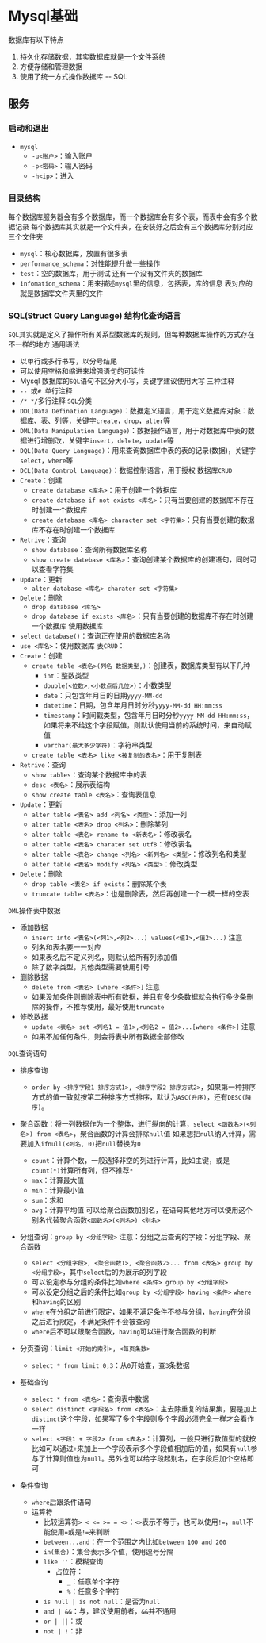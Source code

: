 # Mysql基础
数据库有以下特点
1. 持久化存储数据，其实数据库就是一个文件系统
2. 方便存储和管理数据
3. 使用了统一方式操作数据库 -- SQL

## 服务

### 启动和退出
- `mysql`
  - `-u<账户>`：输入账户
  - `-p<密码>`：输入密码
  - `-h<ip>`：进入

### 目录结构
每个数据库服务器会有多个数据库，而一个数据库会有多个表，而表中会有多个数据记录
每个数据库其实就是一个文件夹，在安装好之后会有三个数据库分别对应三个文件夹
- `mysql`：核心数据库，放置有很多表
- `performance_schema`：对性能提升做一些操作
- `test`：空的数据库，用于测试
还有一个没有文件夹的数据库
- `infomation_schema`：用来描述`mysql`里的信息，包括表，库的信息
表对应的就是数据库文件夹里的文件

### SQL(Struct Query Language) 结构化查询语言
`SQL`其实就是定义了操作所有关系型数据库的规则，但每种数据库操作的方式存在不一样的地方
通用语法
- 以单行或多行书写，以分号结尾
- 可以使用空格和缩进来增强语句的可读性
- Mysql 数据库的`SQL`语句不区分大小写，关键字建议使用大写
三种注释
- `-- `或`# `单行注释
- `/* */`多行注释
`SQL`分类
- `DDL(Data Defination Language)`：数据定义语言，用于定义数据库对象：数据库、表、列等，关键字`create`，`drop`，`alter`等
- `DML(Data Manipulation Language)`：数据操作语言，用于对数据库中表的数据进行增删改，关键字`insert`，`delete`，`update`等
- `DQL(Data Query Language)`：用来查询数据库中表的表的记录(数据)，关键字`select`，`where`等
- `DCL(Data Control Language)`：数据控制语言，用于授权
数据库`CRUD`
- `Create`：创建
  - `create database <库名>`：用于创建一个数据库
  - `create database if not exists <库名>`：只有当要创建的数据库不存在时创建一个数据库
  - `create database <库名> character set <字符集>`：只有当要创建的数据库不存在时创建一个数据库
- `Retrive`：查询
  - `show database`：查询所有数据库名称
  - `show create datebase <库名>`：查询创建某个数据库的创建语句，同时可以查看字符集
- `Update`：更新
  - `alter database <库名> charater set <字符集>`
- `Delete`：删除
  - `drop database <库名>`
  - `drop database if exists <库名>`：只有当要创建的数据库不存在时创建一个数据库
使用数据库
- `select database()`：查询正在使用的数据库名称
- `use <库名>`：使用数据库
表`CRUD`：
- `Create`：创建
  - `create table <表名>(列名 数据类型,)`：创建表，数据库类型有以下几种
    - `int`：整数类型
    - `double(<位数>,<小数点后几位>)`：小数类型
    - `date`：只包含年月日的日期`yyyy-MM-dd`
    - `datetime`：日期，包含年月日时分秒`yyyy-MM-dd HH:mm:ss`
    - `timestamp`：时间戳类型，包含年月日时分秒`yyyy-MM-dd HH:mm:ss`，如果将来不给这个字段赋值，则默认使用当前的系统时间，来自动赋值
    - `varchar(最大多少字符)`：字符串类型
  - `create table <表名> like <被复制的表名>`：用于复制表
- `Retrive`：查询
  - `show tables`：查询某个数据库中的表
  - `desc <表名>`：展示表结构
  - `show create table <表名>`：查询表信息 
- `Update`：更新
  - `alter table <表名> add <列名> <类型>`：添加一列
  - `alter table <表名> drop <列名>`：删除某列
  - `alter table <表名> rename to <新表名>`：修改表名
  - `alter table <表名> charater set utf8`：修改表名
  - `alter table <表名> change <列名> <新列名> <类型>`：修改列名和类型
  - `alter table <表名> modify <列名> <类型>`：修改类型
- `Delete`：删除
  - `drop table <表名> if exists`：删除某个表
  - `truncate table <表名>`：也是删除表，然后再创建一个一模一样的空表 

`DML`操作表中数据
- 添加数据
  - `insert into <表名>(<列1>,<列2>...) values(<值1>,<值2>...)`
  注意
  - 列名和表名要一一对应 
  - 如果表名后不定义列名，则默认给所有列添加值
  - 除了数字类型，其他类型需要使用引号 
- 删除数据
  - `delete from <表名> [where <条件>]`
  注意
  - 如果没加条件则删除表中所有数据，并且有多少条数据就会执行多少条删除的操作，不推荐使用，最好使用`truncate`
- 修改数据
  - `update <表名> set <列名1 = 值1>,<列名2 = 值2>...[where <条件>]`
  注意
  - 如果不加任何条件，则会将表中所有数据全部修改

`DQL`查询语句
- 排序查询
  - `order by <排序字段1 排序方式1>, <排序字段2 排序方式2>`，如果第一种排序方式的值一致就按第二种排序方式排序，默认为`ASC(升序)`，还有`DESC(降序)`。
- 聚合函数：将一列数据作为一个整体，进行纵向的计算，`select <函数名>(<列名>) from <表名>`，聚合函数的计算会排除`null`值
  如果想把`null`纳入计算，需要加入`ifnull(<列名, 0)`把`null`替换为`0`
  - `count`：计算个数，一般选择非空的列进行计算，比如主键，或是`count(*)`计算所有列，但不推荐`*`
  - `max`：计算最大值
  - `min`：计算最小值
  - `sum`：求和
  - `avg`：计算平均值
  可以给聚合函数加别名，在语句其他地方可以使用这个别名代替聚合函数`<函数名>(<列名>) <别名>`
- 分组查询：`group by <分组字段>`
  注意：分组之后查询的字段：分组字段、聚合函数
  - `select <分组字段>, <聚合函数1>, <聚合函数2>... from <表名> group by <分组字段>`，其中`select`后的为展示的列字段
  - 可以设定参与分组的条件比如`where <条件> group by <分组字段>`
  - 可以设定分组之后的条件比如`group by <分组字段> having <条件>`
  `where`和`having`的区别
  - `where`在分组之前进行限定，如果不满足条件不参与分组，`having`在分组之后进行限定，不满足条件不会被查询
  - `where`后不可以跟聚合函数，`having`可以进行聚合函数的判断
- 分页查询：`limit <开始的索引>, <每页条数>`
  - `select * from limit 0,3`：从`0`开始查，查`3`条数据
- 基础查询
  - `select * from <表名>`：查询表中数据
  - `select distinct <字段名> from <表名>`：主去除重复的结果集，要是加上`distinct`这个字段，如果写了多个字段则多个字段必须完全一样才会看作一样
  - `select <字段1 + 字段2> from <表名>`：计算列，一般只进行数值型的就按比如可以通过`+`来加上一个字段表示多个字段值相加后的值，如果有`null`参与了计算则值也为`null`。另外也可以给字段起别名，在字段后加个空格即可
  
- 条件查询
  - `where`后跟条件语句
  - 运算符
    - 比较运算符`> < <= >= = <>`：`<>`表示不等于，也可以使用`!=`，`null`不能使用`=`或是`!=`来判断
    - `between...and`：在一个范围之内比如`between 100 and 200`
    - `in(集合)`：集合表示多个值，使用逗号分隔
    - `like ''`：模糊查询
      - 占位符：
        - `_`：任意单个字符
        - `%`：任意多个字符
    - `is null | is not null`：是否为`null`
    - `and | &&`：与，建议使用前者，`&&`并不通用
    - `or | ||`：或
    - `not | !`：非
